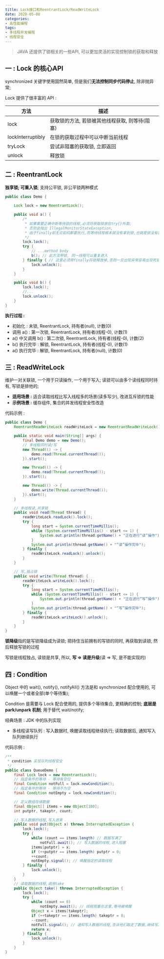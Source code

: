 ```yaml
---
title: Lock接口和ReentrantLock/ReadWriteLock
date: 2020-05-08
categories:
- 高性能编程
tags: 
- 多线程并发编程
- 线程安全
---
```




> JAVA 还提供了锁相关的一些API, 可以更加灵活的实现控制锁的获取和释放



## 一 : Lock 的核心API

synchronized 关键字使用固然简单, 但是我们**无法控制同步代码停止**, 除非抛异常; 



Lock 提供了很丰富的 API : 

| 方法              | 描述                                           |
| ----------------- | ---------------------------------------------- |
| lock              | 获取锁的方法, 若锁被其他线程获取, 则等待(阻塞) |
| lockInterruptibly | 在锁的获取过程中可以中断当前线程               |
| tryLock           | 尝试非阻塞的获取锁, 立即返回                   |
| unlock            | 释放锁                                         |

## 二 : ReentrantLock

**独享锁; 可重入锁**; 支持公平锁, 非公平锁两种模式

```java
public class Demo {
    
    Lock lock = new ReentrantLock();

    public void a() {
        /*
         * 如果需要正确中断等待锁的线程,必须将获取锁放在try{}外面;
         * 否则会抛出 IllegalMonitorStateException,
         * 由于finally却无论如何都要执行,而等待线程根本就没有拿到锁,也就是锁没有锁定监视器
         */
        lock.lock();
        try {
            // ...method body
            b(); // 此方法带锁, 同一线程可以重复进入
        } finally { // 这里必须用finally将锁释放掉,否则一旦出现异常容易出现死锁
            lock.unlock(); 
        }
    }

    public void b() {
        lock.lock();
        //...
        lock.unlock();
    }
}
```

**执行过程 :**

- 初始化 : 未锁, ReentrantLock, 持有者(null), 计数(0)
- 调用 a() : 第一次锁, ReentrantLock, 持有者(线程-0), 计数(1) 
- a() 中又调用 b() : 第二次锁, ReentrantLock, 持有者(线程-0), 计数(2)
- b() 执行完毕 : 解锁, ReentrantLock, 持有者(线程-0), 计数(1)
- a() 执行完毕 : 解锁, ReentrantLock, 持有者(null), 计数(0)

## 三 : ReadWriteLock

维护一对关联锁, 一个用于只读操作, 一个用于写入; 读锁可以由多个读线程同时持有, 写锁是排他的; 

* **适用场景 :** 适合读取线程比写入线程多的场景(读多写少), 改进互斥锁的性能
* **示例场景 :** 缓存组件, 集合的并发线程安全性改造

代码示例 : 

```java
public class Demo {
    ReentrantReadWriteLock readWriteLock = new ReentrantReadWriteLock();

    public static void main(String[] args) {
        final Demo demo = new Demo();
        // 多线程同时读/写
        new Thread(() -> {
            demo.read(Thread.currentThread());
        }).start();

        new Thread(() -> {
            demo.read(Thread.currentThread());
        }).start();

        new Thread(() -> {
            demo.write(Thread.currentThread());
        }).start();
    }

    // 多线程读,共享锁
    public void read(Thread thread) {
        readWriteLock.readLock().lock();
        try {
            long start = System.currentTimeMillis();
            while (System.currentTimeMillis() - start <= 1) {
                System.out.println(thread.getName() + "正在进行“读”操作");
            }
            System.out.println(thread.getName() + "“读”操作完毕");
        } finally {
            readWriteLock.readLock().unlock();
        }
    }

    // 写,独占锁
    public void write(Thread thread) {
        readWriteLock.writeLock().lock();
        try {
            long start = System.currentTimeMillis();
            while (System.currentTimeMillis() - start <= 1) {
                System.out.println(thread.getName() + "正在进行“写”操作");
            }
            System.out.println(thread.getName() + "“写”操作完毕");
        } finally {
            readWriteLock.writeLock().unlock();
        }
    }
}
```

**锁降级**指的是写锁降级成为读锁; 把持住当前拥有的写锁的同时, 再获取到读锁, 然后释放写锁的过程

写锁是线程独占, 读锁是共享, 所以, **写 => 读是升级**(读 => 写, 是不能实现的)

## 四 : Condition

Object 中的 wait(), notify(), notifyAll() 方法是和 synchronized 配合使用的, 可以唤醒一个或者全部(单个等待集);

Condition 是需要与 Lock 配合使用的, 提供多个等待集合, 更精确的控制; **底层是 park/unpark 机制**; 用于替代 wait/notify; 

经典场景 : JDK 中的队列实现

- 多线程读写队列 : 写入数据时, 唤醒读取线程继续执行; 读取数据后, 通知写入队列继续执行

代码示例 : 

```java
/**
 * condition 实现队列线程安全
 */ 
public class QueueDemo {
    final Lock lock = new ReentrantLock();
    // 指定条件的等待 - 等待有空位
    final Condition notFull = lock.newCondition();
    // 指定条件的等待 - 等待不为空
    final Condition notEmpty = lock.newCondition();

    // 定义数组存储数据
    final Object[] items = new Object[100];
    int putptr, takeptr, count;

    // 写入数据的线程,写入进来
    public void put(Object x) throws InterruptedException {
        lock.lock();
        try {
            while (count == items.length) // 数据写满了
                notFull.await(); // 写入数据的线程,进入阻塞
            items[putptr] = x;
            if (++putptr == items.length) putptr = 0;
            ++count;
            notEmpty.signal(); // 唤醒指定的读取线程
        } finally {
            lock.unlock();
        }
    }
    // 读取数据的线程,调用take
    public Object take() throws InterruptedException {
        lock.lock();
        try {
            while (count == 0)
                notEmpty.await(); // 线程阻塞在这里,等待被唤醒
            Object x = items[takeptr];
            if (++takeptr == items.length) takeptr = 0;
            --count;
            notFull.signal(); // 通知写入数据的线程,告诉他们取走了数据,继续写入
            return x;
        } finally {
            lock.unlock();
        }
    }
}
```

